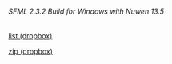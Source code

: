 ###### SFML 2.3.2 Build for Windows with Nuwen 13.5

[list (dropbox)](https://www.dropbox.com/sh/y83fo93uguvr6lw/AACFrtxu2XQ1RLMzKmLtmTTPa?dl=0)

[zip (dropbox)](https://www.dropbox.com/sh/y83fo93uguvr6lw/AACFrtxu2XQ1RLMzKmLtmTTPa?dl=1)
